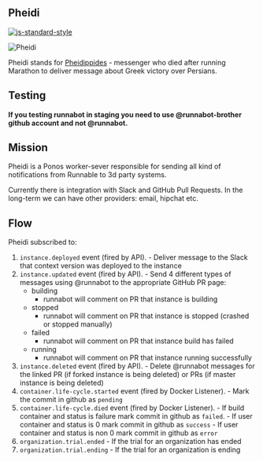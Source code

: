 ## Pheidi

[![js-standard-style](https://img.shields.io/badge/code%20style-standard-brightgreen.svg)](http://standardjs.com/)


![Pheidi](https://upload.wikimedia.org/wikipedia/commons/thumb/2/28/Phidippides.jpg/220px-Phidippides.jpg)

Pheidi stands for [Pheidippides](https://en.wikipedia.org/wiki/Pheidippides) -
messenger who died after running Marathon to deliver message about Greek victory over Persians.


## Testing

**If you testing runnabot in staging you need to use @runnabot-brother github account and not @runnabot.**


## Mission

Pheidi is a Ponos worker-sever responsible for sending all kind of notifications from Runnable to 3d party systems.

Currently there is integration with Slack and GitHub Pull Requests. In the long-term we can have other providers: email, hipchat etc.


## Flow

Pheidi subscribed to:

  1. `instance.deployed` event (fired by API).
    - Deliver message to the Slack that context version was deployed to the instance
  2. `instance.updated` event (fired by API). 
    - Send 4 different types of messages using @runnabot to the appropriate GitHub PR page:
      - building 
        - runnabot will comment on PR that instance is building
      - stopped 
        - runnabot will comment on PR that instance is stopped (crashed or stopped manually)
      - failed 
        - runnabot will comment on PR that instance build has failed
      - running
        - runnabot will comment on PR that instance running successfully
  3. `instance.deleted` event (fired by API).
    - Delete @runnabot messages for the linked PR (if forked instance is being deleted) or PRs (if master instance is being deleted) 
  5. `container.life-cycle.started` event (fired by Docker Listener).
    - Mark the commit in github as `pending`
  6. `container.life-cycle.died` event (fired by Docker Listener). 
    - If build container and status is failure mark commit in github as `failed`.
    - If user container and status is 0 mark commit in github as `success`
    - If user container and status is non 0 mark commit in github as `error`
  7. `organization.trial.ended`
    - If the trial for an organization has ended
  8. `organization.trial.ending`
    - If the trial for an organization is ending
